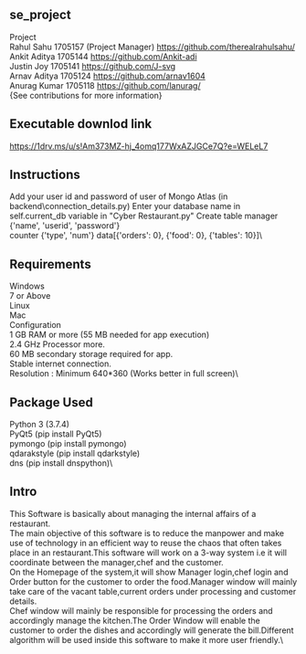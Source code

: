 se_project
----------------
Project \
Rahul Sahu    1705157   (Project Manager) https://github.com/therealrahulsahu/ \
Ankit Aditya  1705144   https://github.com/Ankit-adi \
Justin Joy    1705141   https://github.com/J-svg \
Arnav Aditya  1705124   https://github.com/arnav1604 \
Anurag Kumar  1705118   https://github.com/lanurag/ \
{See contributions for more information}

Executable downlod link
---------
https://1drv.ms/u/s!Am373MZ-hj_4omq177WxAZJGCe7Q?e=WELeL7

Instructions
------
Add your user id and password of user of Mongo Atlas (in backend\connection_details.py)
Enter your database name in self.current_db variable in "Cyber Restaurant.py"
Create table 
  manager {'name', 'userid', 'password'}\
  counter {'type', 'num'}  data[{'orders': 0}, {'food': 0}, {'tables': 10}]\
  
Requirements
-------
Windows\
7 or Above\
Linux\
Mac\
Configuration\
1 GB RAM or more (55 MB needed for app execution)\
2.4 GHz Processor more.\
60 MB secondary storage required for app.\
Stable internet connection.\
Resolution : Minimum 640*360 (Works better in full screen)\

Package Used
--------------------------
Python 3 (3.7.4)\
PyQt5 (pip install PyQt5)\
pymongo (pip install pymongo)\
qdarakstyle (pip install qdarkstyle)\
dns (pip install dnspython)\

Intro
-------------
This Software is basically about managing the internal affairs of a restaurant.\
The main objective of this software is to reduce the manpower and make use of technology in an efficient way to reuse the chaos that often takes place in an restaurant.This software will work on a 3-way system i.e it will coordinate between the manager,chef and the customer.\
On the Homepage of the system,it will show Manager login,chef login and Order button for the customer to order the food.Manager window will mainly take care of the vacant table,current orders under processing and customer details.\
Chef window will mainly be responsible for processing the orders and accordingly manage the kitchen.The Order Window will enable the customer to order the dishes and accordingly will generate the bill.Different algorithm will be used inside this software to make it more user friendly.\
